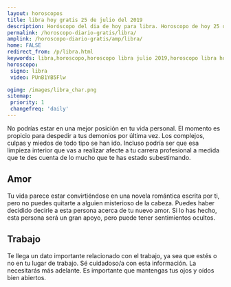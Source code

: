 ```yaml
---
layout: horoscopos
title: libra hoy gratis 25 de julio del 2019 
description: Horóscopo del dia de hoy para libra. Horoscopo de hoy 25 de julio del 2019. Las predicciones de amor, trabajo, vida personal gratis.
permalink: /horoscopo-diario-gratis/libra/
amplink: /horoscopo-diario-gratis/amp/libra/
home: FALSE
redirect_from: /p/libra.html
keywords: libra,horoscopo,horoscopo libra julio 2019,horoscopo libra hoy,tarot libra julio 2019,horoscopo libra,tarot libra hoy,horoscopo de hoy,horoscopo diario,tarot del amor,horoscopo de hoy libra,horoscopo diario del tarot, Horoscopo de hoy libra 25 de julio del 2019,horóscopo del día,signos zodiacales 2019, el horoscopo de hoy
horoscopo:
 signo: libra
 video: PUnB1YB5Flw

ogimg: /images/libra_char.png
sitemap:
 priority: 1
 changefreq: 'daily'
---
```



No podrías estar en una mejor posición en tu vida personal. El momento es propicio para despedir a tus demonios por última vez. Los complejos, culpas y miedos de todo tipo se han ido. Incluso podría ser que esa limpieza interior que vas a realizar afecte a tu carrera profesional a medida que te des cuenta de lo mucho que te has estado subestimando.

## Amor

Tu vida parece estar convirtiéndose en una novela romántica escrita por ti, pero no puedes quitarte a alguien misterioso de la cabeza. Puedes haber decidido decirle a esta persona acerca de tu nuevo amor. Si lo has hecho, esta persona será un gran apoyo, pero puede tener sentimientos ocultos.

## Trabajo

Te llega un dato importante relacionado con el trabajo, ya sea que estés o no en tu lugar de trabajo. Sé cuidadoso/a con esta información. La necesitarás más adelante. Es importante que mantengas tus ojos y oídos bien abiertos.